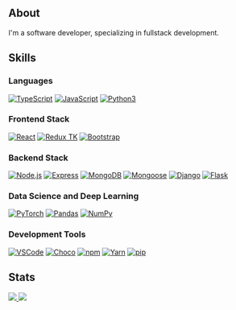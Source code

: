 ## About

I'm a software developer, specializing in fullstack development.

## Skills

### Languages
[![TypeScript](https://img.shields.io/badge/%ad-TypeScript-blue?logo=typescript&logoColor=white)]()
[![JavaScript](https://img.shields.io/badge/%ad-JavaScript-yellow?logo=javascript&logoColor=white)]()
[![Python3](https://img.shields.io/badge/%ad-Python%203-blue?logo=python&logoColor=white)]()

### Frontend Stack
[![React](https://img.shields.io/badge/%ad-React.js-61DAFB?logo=react&logoColor=white)](https://react.dev/)
[![Redux TK](https://img.shields.io/badge/%ad-Redux%20Toolkit-593D88?logo=redux)](https://redux-toolkit.js.org/)
[![Bootstrap](https://img.shields.io/badge/%ad-Bootstrap-6D2CF0?logo=bootstrap&logoColor=white)](https://getbootstrap.com/)

### Backend Stack
[![Node.js](https://img.shields.io/badge/%ad-Node.js-forestgreen?logo=node.js&logoColor=white)](https://nodejs.org/en)
[![Express](https://img.shields.io/badge/%ad-Express.js-2D2D2D?logo=express&logoColor=white)](https://expressjs.com/)
[![MongoDB](https://img.shields.io/badge/%ad-MongoDB-forestgreen?logo=mongodb&logoColor=white)](https://www.mongodb.com/)
[![Mongoose](https://img.shields.io/badge/%ad-Mongoose-6e0808?logo=mongoose&logoColor=white)](https://mongoosejs.com/)
[![Django](https://img.shields.io/badge/%ad-Django-0C4B33?logo=django&logoColor=white)](https://www.djangoproject.com/)
[![Flask](https://img.shields.io/badge/%ad-Flask-6CD3EB?logo=flask&logoColor=white)](https://flask.palletsprojects.com/en/2.3.x/)

### Data Science and Deep Learning
[![PyTorch](https://img.shields.io/badge/%ad-PyTorch-EE4C2C?logo=PyTorch&logoColor=white)](https://pytorch.org/)
[![Pandas](https://img.shields.io/badge/%ad-Pandas-130654?logo=pandas&logoColor=white)](https://pandas.pydata.org/)
[![NumPy](https://img.shields.io/badge/%ad-NumPy-013243?logo=numpy&logoColor=white)](https://numpy.org/)

### Development Tools
[![VSCode](https://img.shields.io/badge/%ad-VSCode-blue?logo=visualstudiocode&logoColor=2a93de&logoColor=white)](https://code.visualstudio.com/)
[![Choco](https://img.shields.io/badge/%ad-choco-80B5E3?logo=chocolatey&logoColor=white)](https://chocolatey.org/)
[![npm](https://img.shields.io/badge/%ad-npm-F42F05?logo=npm&logoColor=white)](https://www.npmjs.com/)
[![Yarn](https://img.shields.io/badge/%ad-yarn-2188B6?logo=yarn&logoColor=white)](https://yarnpkg.com/)
[![pip](https://img.shields.io/badge/%ad-pip-blue?logo=pypi&logoColor=white)](https://pypi.org/)

## Stats
<p>
  <a href="https://github.com/yuval-ro">
    <img src="http://github-profile-summary-cards.vercel.app/api/cards/profile-details?username=yuval-ro&theme=transparent" />
  </a>
    <a href="https://github.com/yuval-ro">
    <img src="https://github-readme-stats.vercel.app/api/top-langs/?username=yuval-ro&langs_count=10&exclude_repo=&hide=jupyter%20notebook,vim%20script,cmake,makefile,batchfile,emacs%20lisp,css,html&layout=default&card_width=699&hide_border=true&theme=transparent" />
  </a>
</p>
